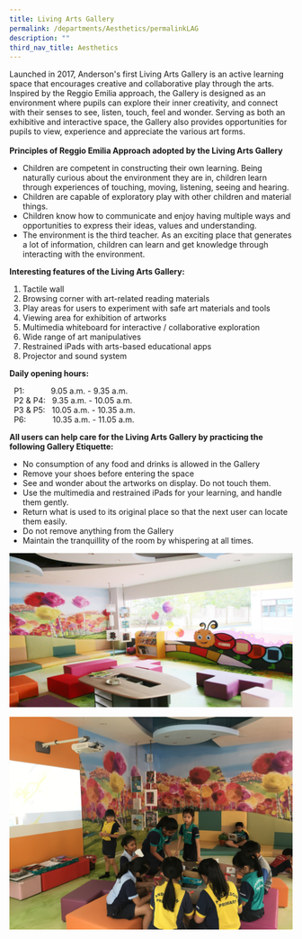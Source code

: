 ```yaml
---
title: Living Arts Gallery
permalink: /departments/Aesthetics/permalinkLAG
description: ""
third_nav_title: Aesthetics
---
```

<p class="">Launched in 2017, Anderson's first Living Arts Gallery is an active learning space that encourages creative and collaborative play through the arts. Inspired by the Reggio Emilia approach, the Gallery is designed as an environment where pupils can explore their inner creativity, and connect with their senses to see, listen, touch, feel and wonder. Serving as both an exhibitive and interactive space, the Gallery also provides opportunities for pupils to view, experience and appreciate the various art forms.<br /><br /><strong>Principles of Reggio Emilia Approach adopted by the Living Arts Gallery<br /></strong></p>
<ul>
<li>Children are competent in constructing their own learning. Being naturally curious about the environment they are in, children learn through experiences of touching, moving, listening, seeing and hearing.</li>
<li>Children are capable of exploratory play with other children and material things.</li>
<li>Children know how to communicate and enjoy having multiple ways and opportunities to express their ideas, values and understanding.</li>
<li>The environment is the third teacher. As an exciting place that generates a lot of information, children can learn and get knowledge through interacting with the environment.</li>
</ul>
<p class=""><strong>Interesting features of the Living Arts Gallery:<br /></strong></p>
<ol>
<li>Tactile wall</li>
<li>Browsing corner with art-related reading materials</li>
<li>Play areas for users to experiment with safe art materials and tools</li>
<li>Viewing area for exhibition of artworks</li>
<li>Multimedia whiteboard for interactive / collaborative exploration</li>
<li>Wide range of art manipulatives</li>
<li>Restrained iPads with arts-based educational apps</li>
<li>Projector and sound system</li>
</ol>
<p><strong>Daily opening hours:</strong></p>
<p class="">&nbsp;&nbsp;P1:&nbsp; &nbsp; &nbsp; &nbsp; &nbsp; &nbsp; 9.05 a.m. - 9.35 a.m.<br />&nbsp;&nbsp;P2 &amp; P4:&nbsp; &nbsp;9.35 a.m. - 10.05 a.m.<br />&nbsp;&nbsp;P3 &amp; P5:&nbsp; &nbsp;10.05 a.m. - 10.35 a.m.<br />&nbsp;&nbsp;P6:&nbsp; &nbsp; &nbsp; &nbsp; &nbsp; &nbsp; 10.35 a.m. - 11.05 a.m.</p>

<p><strong>All users can help care for the Living Arts Gallery by practicing the following Gallery Etiquette:</strong></p>
<div>
<ul>
<li>No consumption of any food and drinks is allowed in the Gallery</li>
<li>Remove your shoes before entering the space</li>
<li>See and wonder about the artworks on display. Do not touch them.</li>
<li>Use the multimedia and restrained iPads for your learning, and handle them gently.</li>
<li>Return what is used to its original place so that the next user can locate them easily.</li>
<li>Do not remove anything from the Gallery</li>
<li>Maintain the tranquillity of the room by whispering at all times.</li>
</ul>
</div>

![](/images/LAG%201.jpg)

![](/images/LAG-2.jpg)


